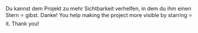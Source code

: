 Du kannst dem Projekt zu mehr Sichtbarkeit verhelfen, in dem du ihm einen Stern ⭐ gibst. Danke!
You help making the project more visible by starring ⭐ it. Thank you!
